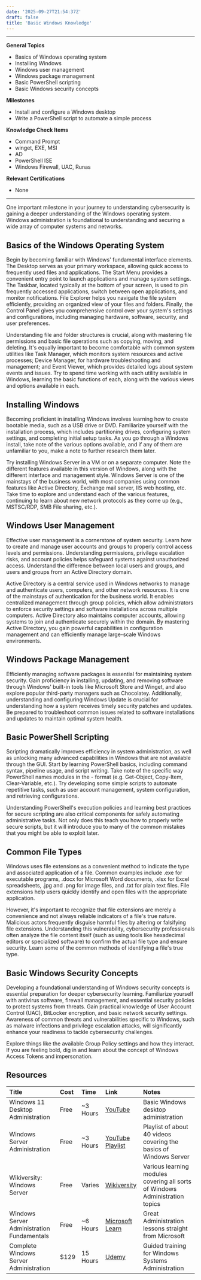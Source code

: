```yaml
---
date: '2025-09-27T21:54:37Z'
draft: false
title: 'Basic Windows Knowledge'
---
```


---

**General Topics**

- Basics of Windows operating system
- Installing Windows
- Windows user management
- Windows package management
- Basic PowerShell scripting
- Basic Windows security concepts

**Milestones**

- Install and configure a Windows desktop
- Write a PowerShell script to automate a simple process

**Knowledge Check Items**

- Command Prompt
- winget, EXE, MSI
- AD
- PowerShell ISE
- Windows Firewall, UAC, Runas

**Relevant Certifications**

- None

---

One important milestone in your journey to understanding cybersecurity is gaining a deeper understanding of the Windows operating system. Windows administration is foundational to understanding and securing a wide array of computer systems and networks. 


## Basics of the Windows Operating System

Begin by becoming familiar with Windows' fundamental interface elements. The Desktop serves as your primary workspace, allowing quick access to frequently used files and applications. The Start Menu provides a convenient entry point to launch applications and manage system settings. The Taskbar, located typically at the bottom of your screen, is used to pin frequently accessed applications, switch between open applications, and monitor notifications. File Explorer helps you navigate the file system efficiently, providing an organized view of your files and folders. Finally, the Control Panel gives you comprehensive control over your system's settings and configurations, including managing hardware, software, security, and user preferences.


Understanding file and folder structures is crucial, along with mastering file permissions and basic file operations such as copying, moving, and deleting. It's equally important to become comfortable with common system utilities like Task Manager, which monitors system resources and active processes; Device Manager, for hardware troubleshooting and management; and Event Viewer, which provides detailed logs about system events and issues. Try to spend time working with each utility available in Windows, learning the basic functions of each, along with the various views and options available in each.


## Installing Windows

Becoming proficient in installing Windows involves learning how to create bootable media, such as a USB drive or DVD. Familiarize yourself with the installation process, which includes partitioning drives, configuring system settings, and completing initial setup tasks. As you go through a Windows install, take note of the various options available, and if any of them are unfamiliar to you, make a note to further research them later.


Try installing Windows Server in a VM or on a separate computer. Note the different features available in this version of Windows, along with the different interface and management style. Windows Server is one of the mainstays of the business world, with most companies using common features like Active Directory, Exchange mail server, IIS web hosting, etc. Take time to explore and understand each of the various features, continuing to learn about new network protocols as they come up (e.g., MSTSC/RDP, SMB File sharing, etc.).


## Windows User Management

Effective user management is a cornerstone of system security. Learn how to create and manage user accounts and groups to properly control access levels and permissions. Understanding permissions, privilege escalation risks, and account policies helps safeguard systems against unauthorized access. Understand the difference between local users and groups, and users and groups from an Active Directory domain.


Active Directory is a central service used in Windows networks to manage and authenticate users, computers, and other network resources. It is one of the mainstays of authentication for the business world. It enables centralized management through group policies, which allow administrators to enforce security settings and software installations across multiple computers. Active Directory also maintains computer accounts, allowing systems to join and authenticate securely within the domain. By mastering Active Directory, you gain powerful capabilities in configuration management and can efficiently manage large-scale Windows environments.


## Windows Package Management

Efficiently managing software packages is essential for maintaining system security. Gain proficiency in installing, updating, and removing software through Windows' built-in tools like Microsoft Store and Winget, and also explore popular third-party managers such as Chocolatey. Additionally, understanding and configuring Windows Update is crucial for understanding how a system receives timely security patches and updates. Be prepared to troubleshoot common issues related to software installations and updates to maintain optimal system health.


## Basic PowerShell Scripting

Scripting dramatically improves efficiency in system administration, as well as unlocking many advanced capabilities in Windows that are not available through the GUI. Start by learning PowerShell basics, including command syntax, pipeline usage, and script writing. Take note of the specific way PowerShell names modules in the - format (e.g. Get-Object, Copy-Item, Clear-Variable, etc.). Try developing some simple scripts to automate repetitive tasks, such as user account management, system configuration, and retrieving configurations.


Understanding PowerShell's execution policies and learning best practices for secure scripting are also critical components for safely automating administrative tasks. Not only does this teach you how to properly write secure scripts, but it will introduce you to many of the common mistakes that you might be able to exploit later.


## Common File Types

Windows uses file extensions as a convenient method to indicate the type and associated application of a file. Common examples include .exe for executable programs, .docx for Microsoft Word documents, .xlsx for Excel spreadsheets, .jpg and .png for image files, and .txt for plain text files. File extensions help users quickly identify and open files with the appropriate application.


However, it's important to recognize that file extensions are merely a convenience and not always reliable indicators of a file's true nature. Malicious actors frequently disguise harmful files by altering or falsifying file extensions. Understanding this vulnerability, cybersecurity professionals often analyze the file content itself (such as using tools like hexadecimal editors or specialized software) to confirm the actual file type and ensure security. Learn some of the common methods of identifying a file's true type.


## Basic Windows Security Concepts

Developing a foundational understanding of Windows security concepts is essential preparation for deeper cybersecurity learning. Familiarize yourself with antivirus software, firewall management, and essential security policies to protect systems from threats. Gain practical knowledge of User Account Control (UAC), BitLocker encryption, and basic network security settings. Awareness of common threats and vulnerabilities specific to Windows, such as malware infections and privilege escalation attacks, will significantly enhance your readiness to tackle cybersecurity challenges.


Explore things like the available Group Policy settings and how they interact. If you are feeling bold, dig in and learn about the concept of Windows Access Tokens and impersonation.



## Resources


| Title	| Cost | Time | Link | Notes |
|:------|:-----|:-----|:-----|:------|
| Windows 11 Desktop Administration | Free | ~3 Hours | [YouTube](https://www.youtube.com/watch?v=cDDHSJeBfy8) | Basic Windows desktop administration |
| Windows Server Administration | Free | ~3 Hours | [YouTube Playlist](https://www.youtube.com/watch?v=lrtYDS5WKR0&list=PLYogJ_kxL1wTesq-vNxEc8tjDOHvszeWf) | Playlist of about 40 videos covering the basics of Windows Server |
| Wikiversity: Windows Server | Free | Varies | [Wikiversity](https://en.wikiversity.org/wiki/Windows_Server_Administration) | Various learning modules covering all sorts of Windows Administration topics |
| Windows Server Administration Fundamentals | Free | ~6 Hours | [Microsoft Learn](https://learn.microsoft.com/en-us/shows/Windows-Server-Administration-Fundamentals/) | Great Administration lessons straight from Microsoft |
| Complete Windows Server Administration | $129 | 15 Hours | [Udemy](https://www.udemy.com/course/complete-windows-server-2016-administration-course/) | Guided training for Windows Systems Administration |